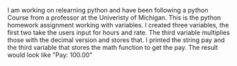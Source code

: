 I am working on relearning python and have been following a python Course from a professor at the Univeristy of Michigan. This is the python homework assignment working with variables. I created three variables, the first two take the users input for hours and rate. The third variable multiplies those with the decimal version and stores that. I printed the string pay and the third variable that stores the math function to get the pay. The result would look like "Pay: 100.00"
